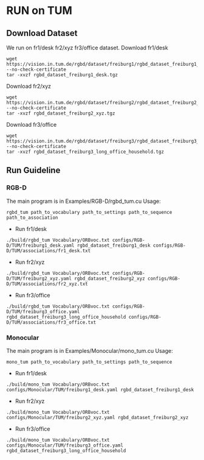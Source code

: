 # RUN on TUM
## Download Dataset
We run on fr1/desk fr2/xyz fr3/office dataset.
Download fr1/desk
```
wget https://vision.in.tum.de/rgbd/dataset/freiburg1/rgbd_dataset_freiburg1_desk.tgz --no-check-certificate
tar -xvzf rgbd_dataset_freiburg1_desk.tgz
```
Download fr2/xyz
```
wget https://vision.in.tum.de/rgbd/dataset/freiburg2/rgbd_dataset_freiburg2_xyz.tgz --no-check-certificate
tar -xvzf rgbd_dataset_freiburg2_xyz.tgz
```
Download fr3/office
```
wget https://vision.in.tum.de/rgbd/dataset/freiburg3/rgbd_dataset_freiburg3_long_office_household.tgz --no-check-certificate
tar -xvzf rgbd_dataset_freiburg3_long_office_household.tgz
```

## Run Guideline
### RGB-D
The main program is in Examples/RGB-D/rgbd_tum.cu
Usage:
```
rgbd_tum path_to_vocabulary path_to_settings path_to_sequence path_to_association
```
- Run fr1/desk
```
./build/rgbd_tum Vocabulary/ORBvoc.txt configs/RGB-D/TUM/freiburg1_desk.yaml rgbd_dataset_freiburg1_desk configs/RGB-D/TUM/associations/fr1_desk.txt
```
- Run fr2/xyz
```
./build/rgbd_tum Vocabulary/ORBvoc.txt configs/RGB-D/TUM/freiburg2_xyz.yaml rgbd_dataset_freiburg2_xyz configs/RGB-D/TUM/associations/fr2_xyz.txt
```
- Run fr3/office
```
./build/rgbd_tum Vocabulary/ORBvoc.txt configs/RGB-D/TUM/freiburg3_office.yaml rgbd_dataset_freiburg3_long_office_household configs/RGB-D/TUM/associations/fr3_office.txt
```

### Monocular
The main program is in Examples/Monocular/mono_tum.cu
Usage:
```
mono_tum path_to_vocabulary path_to_settings path_to_sequence
```
- Run fr1/desk
```
./build/mono_tum Vocabulary/ORBvoc.txt configs/Monocular/TUM/freiburg1_desk.yaml rgbd_dataset_freiburg1_desk
```
- Run fr2/xyz
```
./build/mono_tum Vocabulary/ORBvoc.txt configs/Monocular/TUM/freiburg2_xyz.yaml rgbd_dataset_freiburg2_xyz
```
- Run fr3/office
```
./build/mono_tum Vocabulary/ORBvoc.txt configs/Monocular/TUM/freiburg3_office.yaml rgbd_dataset_freiburg3_long_office_household
```


